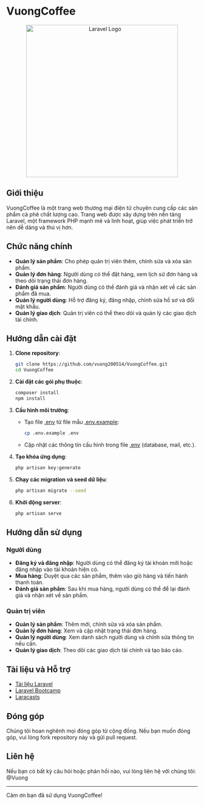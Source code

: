 # VuongCoffee

<p align="center"><a href="https://laravel.com" target="_blank"><img src="https://raw.githubusercontent.com/laravel/art/master/logo-lockup/5%20SVG/2%20CMYK/1%20Full%20Color/laravel-logolockup-cmyk-red.svg" width="400" alt="Laravel Logo"></a></p>

## Giới thiệu

VuongCoffee là một trang web thương mại điện tử chuyên cung cấp các sản phẩm cà phê chất lượng cao. Trang web được xây dựng trên nền tảng Laravel, một framework PHP mạnh mẽ và linh hoạt, giúp việc phát triển trở nên dễ dàng và thú vị hơn.

## Chức năng chính

- **Quản lý sản phẩm**: Cho phép quản trị viên thêm, chỉnh sửa và xóa sản phẩm.
- **Quản lý đơn hàng**: Người dùng có thể đặt hàng, xem lịch sử đơn hàng và theo dõi trạng thái đơn hàng.
- **Đánh giá sản phẩm**: Người dùng có thể đánh giá và nhận xét về các sản phẩm đã mua.
- **Quản lý người dùng**: Hỗ trợ đăng ký, đăng nhập, chỉnh sửa hồ sơ và đổi mật khẩu.
- **Quản lý giao dịch**: Quản trị viên có thể theo dõi và quản lý các giao dịch tài chính.

## Hướng dẫn cài đặt

1. **Clone repository**:
    ```sh
    git clone https://github.com/vuong200514/VuongCoffee.git
    cd VuongCoffee
    ```

2. **Cài đặt các gói phụ thuộc**:
    ```sh
    composer install
    npm install
    ```

3. **Cấu hình môi trường**:
    - Tạo file [.env](http://_vscodecontentref_/0) từ file mẫu [.env.example](http://_vscodecontentref_/1):
        ```sh
        cp .env.example .env
        ```
    - Cập nhật các thông tin cấu hình trong file [.env](http://_vscodecontentref_/2) (database, mail, etc.).

4. **Tạo khóa ứng dụng**:
    ```sh
    php artisan key:generate
    ```

5. **Chạy các migration và seed dữ liệu**:
    ```sh
    php artisan migrate --seed
    ```

6. **Khởi động server**:
    ```sh
    php artisan serve
    ```

## Hướng dẫn sử dụng

### Người dùng

- **Đăng ký và đăng nhập**: Người dùng có thể đăng ký tài khoản mới hoặc đăng nhập vào tài khoản hiện có.
- **Mua hàng**: Duyệt qua các sản phẩm, thêm vào giỏ hàng và tiến hành thanh toán.
- **Đánh giá sản phẩm**: Sau khi mua hàng, người dùng có thể để lại đánh giá và nhận xét về sản phẩm.

### Quản trị viên

- **Quản lý sản phẩm**: Thêm mới, chỉnh sửa và xóa sản phẩm.
- **Quản lý đơn hàng**: Xem và cập nhật trạng thái đơn hàng.
- **Quản lý người dùng**: Xem danh sách người dùng và chỉnh sửa thông tin nếu cần.
- **Quản lý giao dịch**: Theo dõi các giao dịch tài chính và tạo báo cáo.

## Tài liệu và Hỗ trợ

- [Tài liệu Laravel](https://laravel.com/docs)
- [Laravel Bootcamp](https://bootcamp.laravel.com)
- [Laracasts](https://laracasts.com)

## Đóng góp

Chúng tôi hoan nghênh mọi đóng góp từ cộng đồng. Nếu bạn muốn đóng góp, vui lòng fork repository này và gửi pull request.

## Liên hệ

Nếu bạn có bất kỳ câu hỏi hoặc phản hồi nào, vui lòng liên hệ với chúng tôi: @Vuong

---

Cảm ơn bạn đã sử dụng VuongCoffee!

